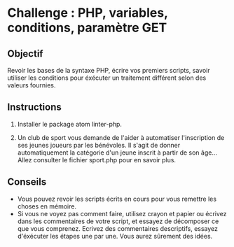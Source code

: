 # Challenge : PHP, variables, conditions, paramètre GET

## Objectif
Revoir les bases de la syntaxe PHP, écrire vos premiers scripts,
savoir utiliser les conditions pour éxécuter un traitement différent selon des valeurs fournies.

## Instructions
1. Installer le package atom linter-php.

2. Un club de sport vous demande de l'aider à automatiser l'inscription de ses jeunes joueurs par les bénévoles.
Il s'agit de donner automatiquement la catégorie d'un jeune inscrit à partir de son âge...
Allez consulter le fichier sport.php pour en savoir plus.

## Conseils
* Vous pouvez revoir les scripts écrits en cours pour vous remettre les choses en mémoire.
* Si vous ne voyez pas comment faire, utilisez crayon et papier ou écrivez dans les commentaires de votre script,
et essayez de décomposer ce que vous comprenez.
Ecrivez des commentaires descriptifs, essayez d'éxécuter les étapes une par une. Vous aurez sûrement des idées.
